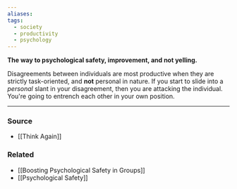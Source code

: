 ```yaml
---
aliases: 
tags:
  - society
  - productivity
  - psychology
---
```

**The way to psychological safety, improvement, and not yelling.**

Disagreements between individuals are most productive when they are strictly task-oriented, and **not** personal in nature. If you start to slide into a *personal* slant in your disagreement, then you are attacking the individual. You're going to entrench each other in your own position.

---

### Source
- [[Think Again]]

### Related
- [[Boosting Psychological Safety in Groups]] 
- [[Psychological Safety]]
